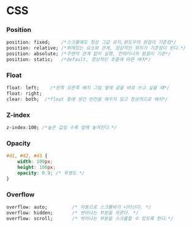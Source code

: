 # CSS

### Position

```css
position: fixed;    /*스크롤에도 항상 그값 유지,윈도우의 원점이 기준점*/
position: relative; /*위에있는 요소와 관계, 정상적인 위치가 기준점이 된다.*/
position: absolute; /*주변의 관계 없이 실행, 컨테이너의 원점이 기준*/
position: static;   /*default, 정상적인 흐름에 따른 배치*/

```

### Float

```css
float: left;    /*왼쪽 오른쪽 배치 그림 옆에 글을 바로 쓰고 싶을 때*/
float: right;
clear: both;  /*float 중에 생긴 빈칸을 채우지 않고 정상적으로 배치*/
```

### Z-index

```css
z-index:100; /*높은 값일 수록 앞에 놓여진다.*/
```

### Opacity

```css
#d1, #d2, #d3 {
	width: 100px;
	height: 100px;
	opacity: 0.9; /* 투명도 */
}
```

### Overflow

```css
overflow: auto;         /* 자동으로 스크롤바가 나타난다. */
overflow: hidden;       /* 벗어나는 부분을 자른다. */
overflow: scroll;       /* 벗어나는 부분을 스크롤할 수 있도록 한다.*/

```





